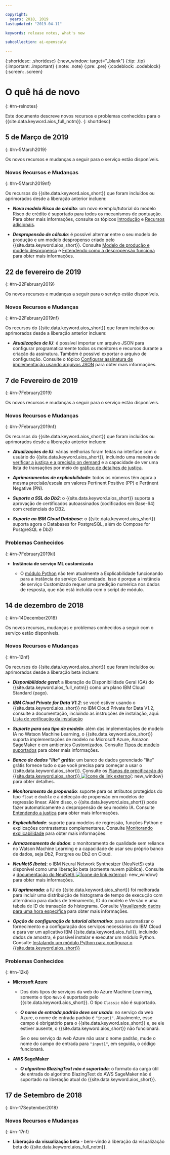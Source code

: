 ```yaml
---

copyright:
  years: 2018, 2019
lastupdated: "2019-04-11"

keywords: release notes, what's new 

subcollection: ai-openscale

---
```


{:shortdesc: .shortdesc}
{:new_window: target="_blank"}
{:tip: .tip}
{:important: .important}
{:note: .note}
{:pre: .pre}
{:codeblock: .codeblock}
{:screen: .screen}

# O quê há de novo
{: #rn-relnotes}

Este documento descreve novos recursos e problemas conhecidos para o {{site.data.keyword.aios_full_notm}}.
{: shortdesc}

## 5 de Março de 2019
{: #rn-5March2019}

Os novos recursos e mudanças a seguir para o serviço estão disponíveis.

### Novos Recursos e Mudanças
{: #rn-5March2019nf}

Os recursos do {{site.data.keyword.aios_short}} que foram incluídos ou aprimorados desde a liberação anterior incluem:

- __*Novo modelo Risco de crédito*__: um novo exemplo/tutorial do modelo Risco de crédito é suportado para todos os mecanismos de pontuação. Para obter mais informações, consulte os tópicos [Introdução](/docs/services/ai-openscale?topic=ai-openscale-gettingstarted#gettingstarted) e [Recursos adicionais](/docs/services/ai-openscale?topic=ai-openscale-arsc-ov#arsc-ov).

- __*Despropensão de cálculo*__: é possível alternar entre o seu modelo de produção e um modelo despropenso criado pelo {{site.data.keyword.aios_short}}. Consulte [Modelo de produção e modelo despropenso](/docs/services/ai-openscale?topic=ai-openscale-it-ov#it-prdb) e [Entendendo como a despropensão funciona](/docs/services/ai-openscale?topic=ai-openscale-mf-monitor#mf-debias) para obter mais informações.

## 22 de fevereiro de 2019
{: #rn-22February2019}

Os novos recursos e mudanças a seguir para o serviço estão disponíveis.

### Novos Recursos e Mudanças
{: #rn-22February2019nf}

Os recursos do {{site.data.keyword.aios_short}} que foram incluídos ou aprimorados desde a liberação anterior incluem:

- __*Atualizações de IU*__: é possível importar um arquivo JSON para configurar programaticamente todos os monitores e recursos durante a criação da assinatura. Também é possível exportar o arquivo de configuração. Consulte o tópico [Configurar assinatura de implementação usando arquivos JSON](/docs/services/ai-openscale?topic=ai-openscale-cf-ov) para obter mais informações.

## 7 de Fevereiro de 2019
{: #rn-7February2019}

Os novos recursos e mudanças a seguir para o serviço estão disponíveis.

### Novos Recursos e Mudanças
{: #rn-7February2019nf}

Os recursos do {{site.data.keyword.aios_short}} que foram incluídos ou aprimorados desde a liberação anterior incluem:

- __*Atualizações de IU*__: várias melhorias foram feitas na interface com o usuário do {{site.data.keyword.aios_short}}, incluindo uma maneira de [verificar a justiça e a precisão on demand](/docs/services/ai-openscale?topic=ai-openscale-it-ov#it-vdep) e a capacidade de ver uma lista de transações por meio do [gráfico de detalhes de justiça](/docs/services/ai-openscale?topic=ai-openscale-it-ov#it-tra).

- __*Aprimoramentos de explicabilidade*__: todos os números têm agora a mesma precisão/escala em valores Pertinent Positive (PP) e Pertinent Negative (PN).

- __*Suporte a SSL do Db2*__: o {{site.data.keyword.aios_short}} suporta a aprovação de certificados autoassinados (codificados em Base-64) com credenciais do DB2.

- __*Suporte ao IBM Cloud Database*__: o {{site.data.keyword.aios_short}} suporta agora o Databases for PostgreSQL, além do Compose for PostgreSQL e Db2)

### Problemas Conhecidos
{: #rn-7February2019ki}

- **Instância de serviço ML customizada**

    - O [módulo Python](/docs/services/ai-openscale?topic=ai-openscale-as-module) não tem atualmente a Explicabilidade funcionando para a instância de serviço Customizado. Isso é porque a instância de serviço Customizado requer uma predição numérica nos dados de resposta, que não está incluída com o script de módulo.

## 14 de dezembro de 2018
{: #rn-14December2018}

Os novos recursos, mudanças e problemas conhecidos a seguir com o serviço estão disponíveis.

### Novos Recursos e Mudanças
{: #rn-12nf}

Os recursos do {{site.data.keyword.aios_short}} que foram incluídos ou aprimorados desde a liberação beta incluem:

- __*Disponibilidade geral*__: a liberação de Disponibilidade Geral (GA) do {{site.data.keyword.aios_full_notm}} como um plano IBM Cloud Standard (pago).

- __*IBM Cloud Private for Data V1.2*__: se você estiver usando o {{site.data.keyword.aios_short}} no IBM Cloud Private for Data V1.2, consulte a documentação, incluindo as instruções de instalação, aqui: [Lista de verificação da instalação](/docs/services/ai-openscale-icp?topic=ai-openscale-icp-inst-install-icp#install)

- __*Suporte para seu tipo de modelo*__: além das implementações de modelo IA no Watson Machine Learning, o {{site.data.keyword.aios_short}} suporta implementações de modelo no Microsoft Azure, Amazon SageMaker e em ambientes Customizados. Consulte [Tipos de modelo suportados](/docs/services/ai-openscale?topic=ai-openscale-in-ov) para obter mais informações.

- __*Banco de dados "lite" grátis*__: um banco de dados gerenciado "lite" grátis fornece tudo o que você precisa para começar a usar o {{site.data.keyword.aios_short}}. Consulte os [Planos de precificação do {{site.data.keyword.aios_short}} ![Ícone de link externo](../../icons/launch-glyph.svg "Ícone de link externo")](https://{DomainName}/catalog/services/watson-openscale){: new_window} para obter detalhes.

- __*Monitoramento de propensão*__: suporte para os atributos protegidos do tipo `float` e `double` e a detecção de propensão em modelos de regressão linear. Além disso, o {{site.data.keyword.aios_short}} pode fazer automaticamente a despropensão de seu modelo IA. Consulte [Entendendo a justiça](/docs/services/ai-openscale?topic=ai-openscale-mf-monitor) para obter mais informações.

- __*Explicabilidade*__: suporte para modelos de regressão, funções Python e explicações contrastantes complementares. Consulte [Monitorando explicabilidade](/docs/services/ai-openscale?topic=ai-openscale-ie-ov) para obter mais informações.

- __*Armazenamento de dados*__: o monitoramento de qualidade sem reliance no Watson Machine Learning e a capacidade de usar seu próprio banco de dados, seja Db2, Postgres ou Db2 on Cloud.

- __*NeuNetS (beta)*__: o IBM Neural Network Synthesizer (NeuNetS) está disponível como uma liberação beta (somente nuvem pública). Consulte a [documentação do NeuNetS ![Ícone de link externo](../../icons/launch-glyph.svg "Ícone de link externo")](https://dataplatform.cloud.ibm.com/ml/neunets){: new_window} para obter mais informações.

- __*IU aprimorada*__: a IU do {{site.data.keyword.aios_short}} foi melhorada para incluir uma distribuição de histograma de tempo de execução com alternância para dados de treinamento, ID do modelo e Versão e uma tabela de ID de transação do histograma. Consulte [Visualizando dados para uma hora específica](/docs/services/ai-openscale?topic=ai-openscale-it-ov#it-vdet) para obter mais informações.

- __*Opção de configuração de tutorial alternativo*__: para automatizar o fornecimento e a configuração dos serviços necessários do IBM Cloud e para ver um aplicativo IBM {{site.data.keyword.aios_full}}, incluindo dados de amostra, é possível instalar e executar um módulo Python. Consulte [Instalando um módulo Python para configurar o {{site.data.keyword.aios_short}}](/docs/services/ai-openscale?topic=ai-openscale-as-module)

### Problemas Conhecidos
{: #rn-12ki}

- **Microsoft Azure**

    - Dos dois tipos de serviços da web do Azure Machine Learning, somente o tipo `Novo` é suportado pelo {{site.data.keyword.aios_short}}. O tipo `Classic` não é suportado.

    - __*O nome de entrada padrão deve ser usado*__: no serviço da web Azure, o nome de entrada padrão é `"input1"`. Atualmente, esse campo é obrigatório para o {{site.data.keyword.aios_short}} e, se ele estiver ausente, o {{site.data.keyword.aios_short}} não funcionará.

      Se o seu serviço da web Azure não usar o nome padrão, mude o nome do campo de entrada para `"input1"`, em seguida, o código funcionará.

- **AWS SageMaker**

    - __*O algoritmo BlazingText não é suportado*__: o formato da carga útil de entrada do algoritmo BlazingText do AWS SageMaker não é suportado na liberação atual do {{site.data.keyword.aios_short}}.

## 17 de Setembro de 2018
{: #rn-17September2018}

### Novos Recursos e Mudanças
{: #rn-17nf}

- **Liberação da visualização beta** - bem-vindo à liberação da visualização beta do {{site.data.keyword.aios_full_notm}}.
